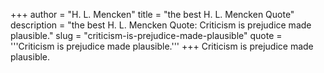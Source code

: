 +++
author = "H. L. Mencken"
title = "the best H. L. Mencken Quote"
description = "the best H. L. Mencken Quote: Criticism is prejudice made plausible."
slug = "criticism-is-prejudice-made-plausible"
quote = '''Criticism is prejudice made plausible.'''
+++
Criticism is prejudice made plausible.

